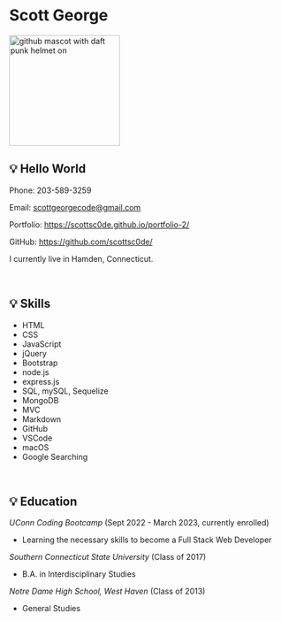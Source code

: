 # Scott George

<img src="https://octodex.github.com/images/daftpunktocat-thomas.gif" alt="github mascot with daft punk helmet on" width="200"/>

## 💡 Hello World

Phone: 203-589-3259

Email: scottgeorgecode@gmail.com

Portfolio: https://scottsc0de.github.io/portfolio-2/ 

GitHub: https://github.com/scottsc0de/

I currently live in Hamden, Connecticut.

</br>

## 💡 Skills

- HTML
- CSS
- JavaScript
- jQuery
- Bootstrap
- node.js
- express.js
- SQL, mySQL, Sequelize
- MongoDB
- MVC
- Markdown
- GitHub
- VSCode
- macOS
- Google Searching

</br>
   
## 💡 Education

*UConn Coding Bootcamp* (Sept 2022 - March 2023, currently enrolled) 
- Learning the necessary skills to become a Full Stack Web Developer

*Southern Connecticut State University* (Class of 2017)
- B.A. in Interdisciplinary Studies

*Notre Dame High School, West Haven* (Class of 2013)
- General Studies